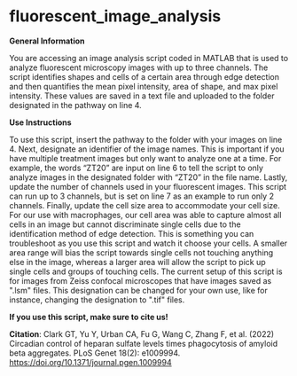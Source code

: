# fluorescent_image_analysis


**General Information**

You are accessing an image analysis script coded in MATLAB that is used to analyze fluorescent microscopy images with up to three channels. The script identifies shapes and cells of a certain area through edge detection and then quantifies the mean pixel intensity, area of shape, and max pixel intensity. These values are saved in a text file and uploaded to the folder designated in the pathway on line 4. 

**Use Instructions**

To use this script, insert the pathway to the folder with your images on line 4. Next, designate an identifier of the image names. This is important if you have multiple treatment images but only want to analyze one at a time. For example, the words “ZT20” are input on line 6 to tell the script to only analyze images in the designated folder with “ZT20” in the file name. Lastly, update the number of channels used in your fluorescent images. This script can run up to 3 channels, but is set on line 7 as an example to run only 2 channels. Finally, update the cell size area to accommodate your cell size. For our use with macrophages, our cell area was able to capture almost all cells in an image but cannot discriminate single cells due to the identification method of edge detection. This is something you can troubleshoot as you use this script and watch it choose your cells. A smaller area range will bias the script towards single cells not touching anything else in the image, whereas a larger area will allow the script to pick up single cells and groups of touching cells. The current setup of this script is for images from Zeiss confocal microscopes that have images saved as ".lsm" files. This designation can be changed for your own use, like for instance, changing the designation to ".tif" files. 


**If you use this script, make sure to cite us!**


**Citation**: Clark GT, Yu Y, Urban CA, Fu G, Wang C, Zhang F, et al. (2022) Circadian control of heparan sulfate levels times phagocytosis of amyloid beta aggregates. PLoS Genet 18(2): e1009994. https://doi.org/10.1371/journal.pgen.1009994
